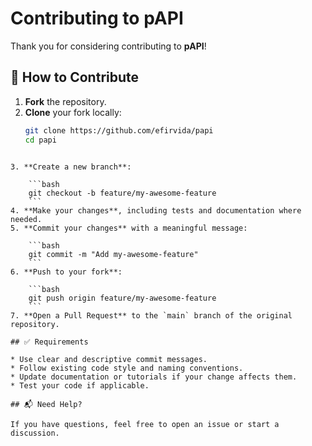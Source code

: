 # Contributing to pAPI

Thank you for considering contributing to **pAPI**!

## 🚀 How to Contribute

1. **Fork** the repository.
2. **Clone** your fork locally:
    ```bash
    git clone https://github.com/efirvida/papi
    cd papi
````

3. **Create a new branch**:

    ```bash
    git checkout -b feature/my-awesome-feature
    ```
4. **Make your changes**, including tests and documentation where needed.
5. **Commit your changes** with a meaningful message:

    ```bash
    git commit -m "Add my-awesome-feature"
    ```
6. **Push to your fork**:

    ```bash
    git push origin feature/my-awesome-feature
    ```
7. **Open a Pull Request** to the `main` branch of the original repository.

## ✅ Requirements

* Use clear and descriptive commit messages.
* Follow existing code style and naming conventions.
* Update documentation or tutorials if your change affects them.
* Test your code if applicable.

## 📬 Need Help?

If you have questions, feel free to open an issue or start a discussion.


